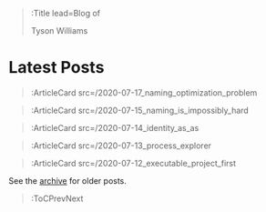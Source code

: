 > :Title lead=Blog of
>
> Tyson Williams

# Latest Posts

> :ArticleCard src=/2020-07-17_naming_optimization_problem

> :ArticleCard src=/2020-07-15_naming_is_impossibly_hard

> :ArticleCard src=/2020-07-14_identity_as_as

> :ArticleCard src=/2020-07-13_process_explorer

> :ArticleCard src=/2020-07-12_executable_project_first

See the [archive](/archive) for older posts.

> :ToCPrevNext